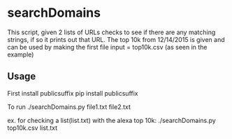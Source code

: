 # searchDomains

This script, given 2 lists of URLs checks to see if there are any matching strings, if so it prints out that URL. The top 10k from 12/14/2015 is given and can be used by making the first file input  =  top10k.csv (as seen in the example)

## Usage
First install publicsuffix
pip install publicsuffix 

To run
./searchDomains.py file1.txt file2.txt

ex. for checking a list(list.txt) with the alexa top 10k: ./searchDomains.py top10k.csv list.txt


